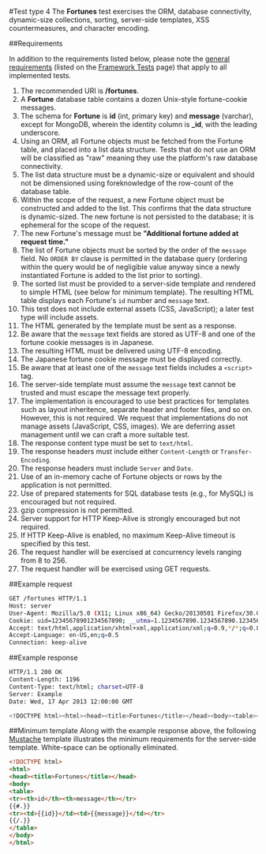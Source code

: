 #Test type 4
The __Fortunes__ test exercises the ORM, database connectivity, dynamic-size collections, sorting, server-side templates, XSS countermeasures, and character encoding.

##Requirements

In addition to the requirements listed below, please note the [general requirements](https://github.com/LadyMozzarella/FrameworkBenchmarks/wiki/Framework-Tests#general-requirements) (listed on the [Framework Tests](https://github.com/LadyMozzarella/FrameworkBenchmarks/wiki/Framework-Tests) page) that apply to all implemented tests.

1. The recommended URI is __/fortunes__.
2. A __Fortune__ database table contains a dozen Unix-style fortune-cookie messages.
3. The schema for __Fortune__ is __id__ (int, primary key) and __message__ (varchar), except for MongoDB, wherein the identity column is <strong>_id</strong>, with the leading underscore.
4. Using an ORM, all Fortune objects must be fetched from the Fortune table, and placed into a list data structure. Tests that do not use an ORM will be classified as "raw" meaning they use the platform's raw database connectivity.
5. The list data structure must be a dynamic-size or equivalent and should not be dimensioned using foreknowledge of the row-count of the database table.
6. Within the scope of the request, a new Fortune object must be constructed and added to the list. This confirms that the data structure is dynamic-sized. The new fortune is not persisted to the database; it is ephemeral for the scope of the request.
7. The new Fortune's message must be __"Additional fortune added at request time."__
8. The list of Fortune objects must be sorted by the order of the `message` field. No `ORDER BY` clause is permitted in the database query (ordering within the query would be of negligible value anyway since a newly instantiated Fortune is added to the list prior to sorting).
9. The sorted list must be provided to a server-side template and rendered to simple HTML (see below for minimum template). The resulting HTML table displays each Fortune's `id` number and `message` text.
10. This test does not include external assets (CSS, JavaScript); a later test type will include assets.
11. The HTML generated by the template must be sent as a response.
12. Be aware that the `message` text fields are stored as UTF-8 and one of the fortune cookie messages is in Japanese.
13. The resulting HTML must be delivered using UTF-8 encoding.
14. The Japanese fortune cookie message must be displayed correctly.
15. Be aware that at least one of the `message` text fields includes a `<script>` tag.
16. The server-side template must assume the `message` text cannot be trusted and must escape the message text properly.
17. The implementation is encouraged to use best practices for templates such as layout inheritence, separate header and footer files, and so on. However, this is not required. We request that implementations do not manage assets (JavaScript, CSS, images). We are deferring asset management until we can craft a more suitable test.
18. The response content type must be set to `text/html`.
19. The response headers must include either `Content-Length` or `Transfer-Encoding`.
20. The response headers must include `Server` and `Date`.
21. Use of an in-memory cache of Fortune objects or rows by the application is not permitted.
22. Use of prepared statements for SQL database tests (e.g., for MySQL) is encouraged but not required.
23. gzip compression is not permitted.
24. Server support for HTTP Keep-Alive is strongly encouraged but not required.
25. If HTTP Keep-Alive is enabled, no maximum Keep-Alive timeout is specified by this test.
26. The request handler will be exercised at concurrency levels ranging from 8 to 256.
27. The request handler will be exercised using GET requests.

##Example request

```bash
GET /fortunes HTTP/1.1
Host: server
User-Agent: Mozilla/5.0 (X11; Linux x86_64) Gecko/20130501 Firefox/30.0 AppleWebKit/600.00 Chrome/30.0.0000.0 Trident/10.0 Safari/600.00
Cookie: uid=12345678901234567890; __utma=1.1234567890.1234567890.1234567890.1234567890.12; wd=2560x1600
Accept: text/html,application/xhtml+xml,application/xml;q=0.9,*/*;q=0.8
Accept-Language: en-US,en;q=0.5
Connection: keep-alive
```

##Example response

```bash
HTTP/1.1 200 OK
Content-Length: 1196
Content-Type: text/html; charset=UTF-8
Server: Example
Date: Wed, 17 Apr 2013 12:00:00 GMT

<!DOCTYPE html><html><head><title>Fortunes</title></head><body><table><tr><th>id</th><th>message</th></tr><tr><td>11</td><td>&lt;script&gt;alert(&quot;This should not be displayed in a browser alert box.&quot;);&lt;/script&gt;</td></tr><tr><td>4</td><td>A bad random number generator: 1, 1, 1, 1, 1, 4.33e+67, 1, 1, 1</td></tr><tr><td>5</td><td>A computer program does what you tell it to do, not what you want it to do.</td></tr><tr><td>2</td><td>A computer scientist is someone who fixes things that aren&apos;t broken.</td></tr><tr><td>8</td><td>A list is only as strong as its weakest link. — Donald Knuth</td></tr><tr><td>0</td><td>Additional fortune added at request time.</td></tr><tr><td>3</td><td>After enough decimal places, nobody gives a damn.</td></tr><tr><td>7</td><td>Any program that runs right is obsolete.</td></tr><tr><td>10</td><td>Computers make very fast, very accurate mistakes.</td></tr><tr><td>6</td><td>Emacs is a nice operating system, but I prefer UNIX. — Tom Christaensen</td></tr><tr><td>9</td><td>Feature: A bug with seniority.</td></tr><tr><td>1</td><td>fortune: No such file or directory</td></tr><tr><td>12</td><td>フレームワークのベンチマーク</td></tr></table></body></html>
```

##Minimum template
Along with the example response above, the following [Mustache](http://mustache.github.io/) template illustrates the minimum requirements for the server-side template. White-space can be optionally eliminated.
```html
<!DOCTYPE html>
<html>
<head><title>Fortunes</title></head>
<body>
<table>
<tr><th>id</th><th>message</th></tr>
{{#.}}
<tr><td>{{id}}</td><td>{{message}}</td></tr>
{{/.}}
</table>
</body>
</html>
```
